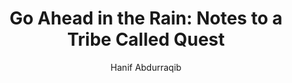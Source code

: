 ---
title: "Go Ahead in the Rain: Notes to a Tribe Called Quest"
author: "Hanif Abdurraqib"
isbn: "1974951677"
isbn13: "9781974951673"
rating: "5"
publisher: "Dreamscape Media Llc"
pages: ""
publishYear: "2019"
read: "2019"
goodreads_id: "43897288"
language: "en"
---